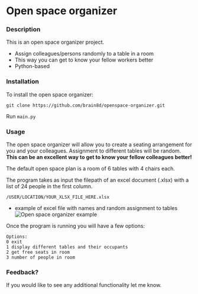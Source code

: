# Open space organizer

### Description
This is an open space organizer project.
- Assign colleagues/persons randomly to a table in a room
- This way you can get to know your fellow workers better
- Python-based

### Installation
To install the open space organizer:

```git clone https://github.com/brain8d/openspace-organizer.git```

Run
```main.py``` 


### Usage
The open space organizer will allow you to create a seating arrangement for you and your colleagues.
Assignment to different tables will be random. **This can be an excellent way to get to know your fellow colleagues better!**

The default open space plan is a room of 6 tables with 4 chairs each. 

The program takes as input the filepath of an excel document (.xlsx) with a list of 24 people in the first column.

```
/USER/LOCATION/YOUR_XLSX_FILE_HERE.xlsx
```

* example of excel file with names and random assignment to tables
![Open space organizer example](https://github.com/brain8d/openspace-organizer/assets/153182255/6cb2196e-31be-4b76-85fa-5741f21a6022)


Once the program is running you will have a few options:

```
Options: 
0 exit
1 display different tables and their occupants
2 get free seats in room
3 number of people in room
```

### Feedback?
If you would like to see any additional functionality let me know.
